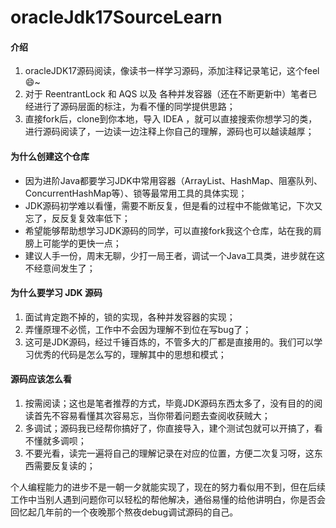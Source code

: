 # oracleJdk17SourceLearn

#### 介绍
1. oracleJDK17源码阅读，像读书一样学习源码，添加注释记录笔记，这个feel😄~
2. 对于 ReentrantLock 和 AQS 以及 各种并发容器（还在不断更新中）笔者已经进行了源码层面的标注，为看不懂的同学提供思路；
3. 直接fork后，clone到你本地，导入 IDEA ，就可以直接搜索你想学习的类，进行源码阅读了，一边读一边注释上你自己的理解，源码也可以越读越厚；

#### 为什么创建这个仓库

- 因为进阶Java都要学习JDK中常用容器（ArrayList、HashMap、阻塞队列、ConcurrentHashMap等）、锁等最常用工具的具体实现；
- JDK源码初学难以看懂，需要不断反复，但是看的过程中不能做笔记，下次又忘了，反反复复效率低下；
- 希望能够帮助想学习JDK源码的同学，可以直接fork我这个仓库，站在我的肩膀上可能学的更快一点；
- 建议人手一份，周末无聊，少打一局王者，调试一个Java工具类，进步就在这不经意间发生了；

#### 为什么要学习 JDK 源码

1. 面试肯定跑不掉的，锁的实现，各种并发容器的实现；
2. 弄懂原理不必慌，工作中不会因为理解不到位在写bug了；
3. 这可是JDK源码，经过千锤百炼的，不管多大的厂都是直接用的。我们可以学习优秀的代码是怎么写的，理解其中的思想和模式；


#### 源码应该怎么看

1. 按需阅读；这也是笔者推荐的方式，毕竟JDK源码东西太多了，没有目的的阅读首先不容易看懂其次容易忘，当你带着问题去查阅收获贼大；
2. 多调试；源码我已经帮你搞好了，你直接导入，建个测试包就可以开搞了，看不懂就多调呗；
3. 不要光看，读完一遍将自己的理解记录在对应的位置，方便二次复习呀，这东西需要反复读的；

个人编程能力的进步不是一朝一夕就能实现了，现在的努力看似用不到，但在后续工作中当别人遇到问题你可以轻松的帮他解决，通俗易懂的给他讲明白，你是否会回忆起几年前的一个夜晚那个熬夜debug调试源码的自己。
